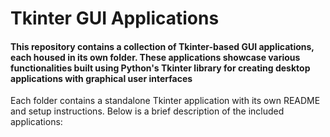 # Tkinter GUI Applications
<h4>This repository contains a collection of Tkinter-based GUI applications, each housed in its own folder. These applications showcase various functionalities built using Python's Tkinter library for creating desktop applications with graphical user interfaces</h4>
<p>Each folder contains a standalone Tkinter application with its own README and setup instructions. Below is a brief description of the included applications:</p>
